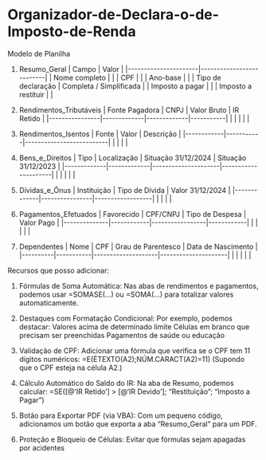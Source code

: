 # Organizador-de-Declara-o-de-Imposto-de-Renda

Modelo de Planilha
1. Resumo_Geral
| Campo                | Valor                    |
|----------------------|--------------------------|
| Nome completo        |                          |
| CPF                  |                          |
| Ano-base             |                          |
| Tipo de declaração   | Completa / Simplificada  |
| Imposto a pagar      |                          |
| Imposto a restituir  |                          |

2. Rendimentos_Tributáveis
| Fonte Pagadora | CNPJ        | Valor Bruto | IR Retido |
|----------------|-------------|-------------|-----------|
|                |             |             |           |

3. Rendimentos_Isentos
| Fonte      | Valor     | Descrição                |
|------------|-----------|--------------------------|
|            |           |                          |

4. Bens_e_Direitos
| Tipo        | Localização | Situação 31/12/2024 | Situação 31/12/2023 |
|-------------|-------------|---------------------|---------------------|
|             |             |                     |                     |

5. Dívidas_e_Ônus
| Instituição | Tipo de Dívida | Valor 31/12/2024 |
|-------------|----------------|------------------|
|             |                |                  |

6. Pagamentos_Efetuados
| Favorecido   | CPF/CNPJ   | Tipo de Despesa | Valor Pago |
|--------------|------------|-----------------|------------|
|              |            |                 |            |

7. Dependentes
| Nome     | CPF       | Grau de Parentesco | Data de Nascimento |
|----------|-----------|--------------------|---------------------|
|          |           |                    |                     |

Recursos que posso adicionar:
1. Fórmulas de Soma Automática: Nas abas de rendimentos e pagamentos, podemos usar =SOMASE(...) ou =SOMA(...) para totalizar valores automaticamente.

2. Destaques com Formatação Condicional: Por exemplo, podemos destacar:
Valores acima de determinado limite
Células em branco que precisam ser preenchidas
Pagamentos de saúde ou educação

3. Validação de CPF: Adicionar uma fórmula que verifica se o CPF tem 11 dígitos numéricos:
=E(ÉTEXTO(A2);NÚM.CARACT(A2)=11)
(Supondo que o CPF esteja na célula A2.)

4. Cálculo Automático do Saldo do IR: Na aba de Resumo, podemos calcular:
=SE([@‘IR Retido’] > [@‘IR Devido’]; “Restituição”; “Imposto a Pagar”)

5. Botão para Exportar PDF (via VBA): Com um pequeno código, adicionamos um botão que exporta a aba “Resumo_Geral” para um PDF.

6. Proteção e Bloqueio de Células: Evitar que fórmulas sejam apagadas por acidentes
